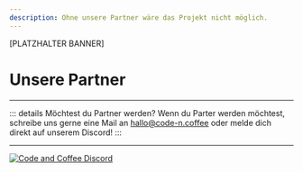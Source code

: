 ```yaml
---
description: Ohne unsere Partner wäre das Projekt nicht möglich.
---
```


<script setup>
import { VPTeamMembers } from 'vitepress/theme'

const members = [
  {
    avatar: '/images/partner/jottmedia.jpg',
    name: 'JOTT.MEDIA',
    title: 'Agentur',
    desc: 'JOTT.MEDIA ist ein fester Partner und stellt die Infrakstruktur, Domain und Discord-Bots bereit.',
    links: [
      { icon: { svg: '<svg xmlns="http://www.w3.org/2000/svg" viewBox="0 0 512 512"><path d="M266.3 48.3L232.5 73.6c-5.4 4-8.5 10.4-8.5 17.1v9.1c0 6.8 5.5 12.3 12.3 12.3c2.4 0 4.8-.7 6.8-2.1l41.8-27.9c2-1.3 4.4-2.1 6.8-2.1h1c6.2 0 11.3 5.1 11.3 11.3c0 3-1.2 5.9-3.3 8l-19.9 19.9c-5.8 5.8-12.9 10.2-20.7 12.8l-26.5 8.8c-5.8 1.9-9.6 7.3-9.6 13.4c0 3.7-1.5 7.3-4.1 10l-17.9 17.9c-6.4 6.4-9.9 15-9.9 24v4.3c0 16.4 13.6 29.7 29.9 29.7c11 0 21.2-6.2 26.1-16l4-8.1c2.4-4.8 7.4-7.9 12.8-7.9c4.5 0 8.7 2.1 11.4 5.7l16.3 21.7c2.1 2.9 5.5 4.5 9.1 4.5c8.4 0 13.9-8.9 10.1-16.4l-1.1-2.3c-3.5-7 0-15.5 7.5-18l21.2-7.1c7.6-2.5 12.7-9.6 12.7-17.6c0-10.3 8.3-18.6 18.6-18.6H400c8.8 0 16 7.2 16 16s-7.2 16-16 16H379.3c-7.2 0-14.2 2.9-19.3 8l-4.7 4.7c-2.1 2.1-3.3 5-3.3 8c0 6.2 5.1 11.3 11.3 11.3h11.3c6 0 11.8 2.4 16 6.6l6.5 6.5c1.8 1.8 2.8 4.3 2.8 6.8s-1 5-2.8 6.8l-7.5 7.5C386 262 384 266.9 384 272s2 10 5.7 13.7L408 304c10.2 10.2 24.1 16 38.6 16H454c6.5-20.2 10-41.7 10-64c0-111.4-87.6-202.4-197.7-207.7zm172 307.9c-3.7-2.6-8.2-4.1-13-4.1c-6 0-11.8-2.4-16-6.6L396 332c-7.7-7.7-18-12-28.9-12c-9.7 0-19.2-3.5-26.6-9.8L314 287.4c-11.6-9.9-26.4-15.4-41.6-15.4H251.4c-12.6 0-25 3.7-35.5 10.7L188.5 301c-17.8 11.9-28.5 31.9-28.5 53.3v3.2c0 17 6.7 33.3 18.7 45.3l16 16c8.5 8.5 20 13.3 32 13.3H248c13.3 0 24 10.7 24 24c0 2.5 .4 5 1.1 7.3c71.3-5.8 132.5-47.6 165.2-107.2zM512 256c0 141.4-114.6 256-256 256S0 397.4 0 256S114.6 0 256 0S512 114.6 512 256zM187.3 100.7c-6.2-6.2-16.4-6.2-22.6 0l-32 32c-6.2 6.2-6.2 16.4 0 22.6s16.4 6.2 22.6 0l32-32c6.2-6.2 6.2-16.4 0-22.6z"/></svg>'}, link: 'https://jott.media' },
      { icon: 'instagram', link: 'https://www.instagram.com/jott.media' }
    ]
  },
]
</script>

[PLATZHALTER BANNER]

# Unsere Partner

<VPTeamMembers size="medium" :members="members" />

***

::: details Möchtest du Partner werden?
Wenn du Parter werden möchtest, schreibe uns gerne eine Mail an [hallo@code-n.coffee](mailto:hallo@code-n.coffee) oder melde dich direkt auf unserem Discord!
:::

***
[![Code and Coffee Discord](https://discordapp.com/api/guilds/889432631672983562/widget.png?style=banner2)](http://discord.code-n.coffee)